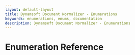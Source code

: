 ```yaml
---
layout: default-layout
title: Dynamsoft Document Normalizer - Enumerations
keywords: enumerations, enums, documentation
description: Dynamsoft Document Normalizer - Enumerations
---
```


# Enumeration Reference


